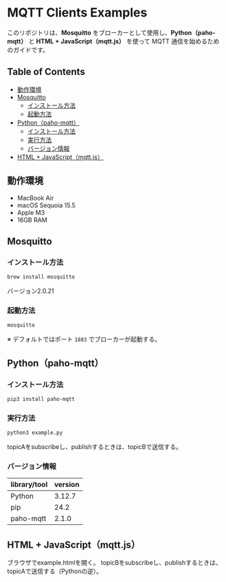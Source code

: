# MQTT Clients Examples

このリポジトリは、**Mosquitto** をブローカーとして使用し、**Python（paho-mqtt）** と **HTML + JavaScript（mqtt.js）** を使って MQTT 通信を始めるためのガイドです。

## Table of Contents

- [動作環境](#動作環境)
- [Mosquitto](#mosquitto)
  - [インストール方法](#インストール方法)
  - [起動方法](#起動方法)
- [Python（paho-mqtt）](#pythonpaho-mqtt)
  - [インストール方法](#インストール方法-1)
  - [実行方法](#実行方法)
  - [バージョン情報](#バージョン情報)
- [HTML + JavaScript（mqtt.js）](#html--javascriptmqttjs)

## 動作環境

- MacBook Air
- macOS Sequoia 15.5
- Apple M3  
- 16GB RAM  

## Mosquitto

### インストール方法

```zsh
brew install mosquitto
````
バージョン2.0.21

### 起動方法

```zsh
mosquitto
```

※ デフォルトではポート `1883` でブローカーが起動する。

## Python（paho-mqtt）

### インストール方法

```zsh
pip3 install paho-mqtt
```

### 実行方法
```zsh
python3 example.py
```
topicAをsubscribeし、publishするときは、topicBで送信する。

### バージョン情報

| library/tool | version  |
| --------- | ------ |
| Python    | 3.12.7 |
| pip       | 24.2   |
| paho-mqtt | 2.1.0  |

## HTML + JavaScript（mqtt.js）
ブラウザでexample.htmlを開く。
topicBをsubscribeし、publishするときは、topicAで送信する（Pythonの逆）。
